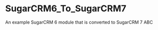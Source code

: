 SugarCRM6_To_SugarCRM7
======================

An example SugarCRM 6 module that is converted to SugarCRM 7
ABC

